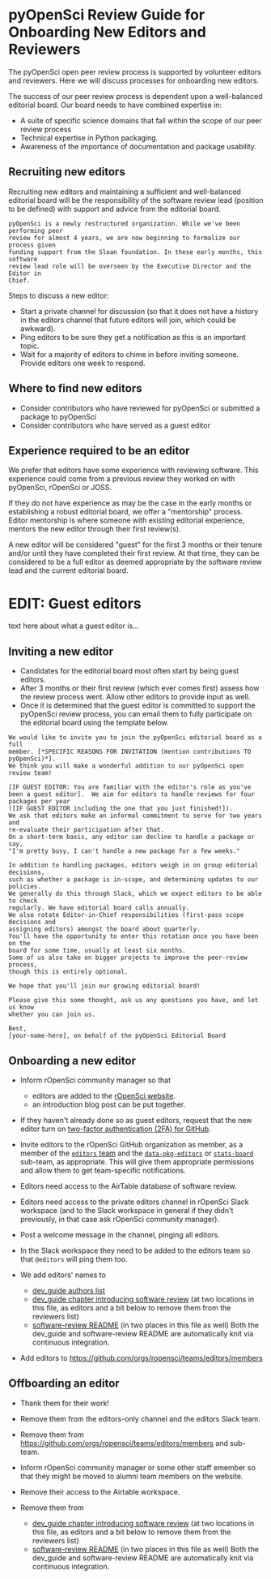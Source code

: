 # pyOpenSci Review Guide for Onboarding New Editors and Reviewers

The pyOpenSci open peer review process is supported by volunteer editors and reviewers. Here we will discuss processes for onboarding new editors.

The success of our peer review process is dependent upon a 
well-balanced editorial board. Our board needs to have combined expertise in:

* A suite of specific science domains that fall within the scope of our peer review process
* Technical expertise in Python packaging.
* Awareness of the importance of documentation and package usability. 

## Recruiting new editors

Recruiting new editors and maintaining a sufficient and well-balanced editorial 
board will be the responsibility of the software review lead (position to be 
defined) with support and advice from the editorial board. 

```{note}
pyOpenSci is a newly restructured organization. While we've been performing peer 
review for almost 4 years, we are now beginning to formalize our process given
funding support from the Sloan foundation. In these early months, this software 
review lead role will be overseen by the Executive Director and the Editor in 
Chief. 
```

Steps to discuss a new editor:

* Start a private channel for discussion (so that it does not have a history in 
the editors channel that future editors will join, which could be awkward).
* Ping editors to be sure they get a notification as this is an important topic.
* Wait for a majority of editors to chime in before inviting someone. Provide 
editors one week to respond.

## Where to find new editors

* Consider contributors who have reviewed for pyOpenSci or submitted a package 
to pyOpenSci
* Consider contributors who have served as a guest editor


## Experience required to be an editor 

We prefer that editors have some experience with reviewing software. This experience
could come from a previous review they worked on with pyOpenSci, rOpenSci or JOSS. 

If they do not have experience as may be the case in the early months or establishing 
a robust editorial board, we  offer a "mentorship" process. Editor mentorship 
is where someone with existing editorial experience, mentors the new editor 
through their first review(s).

A new editor will be considered "guest" for the first 3 months or their tenure 
and/or until they have completed their first review. At that time, they can be 
considered to be a full editor as deemed appropriate by the software review lead
and the current editorial board.

# EDIT: Guest editors

<TODO >text here about what a guest editor is... 


## Inviting a new editor
 
* Candidates for the editorial board most often start by being guest editors.
* After 3 months or their first review (which ever comes first) assess how the 
review process went. Allow other editors to provide input as well. 
* Once it is determined that the guest editor is committed to support the pyOpenSci
review process, you can email them to fully participate on the editorial board
using the template below.

```
We would like to invite you to join the pyOpenSci editorial board as a full
member. [*SPECIFIC REASONS FOR INVITATION (mention contributions TO pyOpenSci)*]. 
We think you will make a wonderful addition to our pyOpenSci open review team!

[IF GUEST EDITOR: You are familiar with the editor's role as you've been a guest editor].  We aim for editors to handle reviews for four packages per year 
([IF GUEST EDITOR including the one that you just finished!]).  
We ask that editors make an informal commitment to serve for two years and 
re-evaluate their participation after that.  
On a short-term basis, any editor can decline to handle a package or say, 
"I'm pretty busy, I can't handle a new package for a few weeks."

In addition to handling packages, editors weigh in on group editorial decisions, 
such as whether a package is in-scope, and determining updates to our policies. 
We generally do this through Slack, which we expect editors to be able to check 
regularly. We have editorial board calls annually.  
We also rotate Editor-in-Chief responsibilities (first-pass scope decisions and 
assigning editors) amongst the board about quarterly. 
You'll have the opportunity to enter this rotation once you have been on the 
board for some time, usually at least six months. 
Some of us also take on bigger projects to improve the peer-review process, 
though this is entirely optional. 

We hope that you'll join our growing editorial board!

Please give this some thought, ask us any questions you have, and let us know 
whether you can join us.

Best,
[your-name-here], on behalf of the pyOpenSci Editorial Board
``` 

## Onboarding a new editor

* Inform rOpenSci community manager so that
    * editors are added to the [rOpenSci website](https://github.com/ropensci/roweb3/#team-member).
    * an introduction blog post can be put together.

* If they haven't already done so as guest editors, request that the new editor turn on [two-factor authentication (2FA) for GitHub](https://docs.github.com/en/authentication/securing-your-account-with-two-factor-authentication-2fa).

* Invite editors to the rOpenSci GitHub organization as member, as a member of the [`editors` team](https://github.com/orgs/ropensci/teams/editors) and the [`data-pkg-editors`](https://github.com/orgs/ropensci/teams/data-pkg-editors) or [`stats-board`](https://github.com/orgs/ropensci/teams/stats-board) sub-team, as appropriate.  This will give them appropriate permissions and allow them to get team-specific notifications. 

* Editors need access to the AirTable database of software review.

* Editors need access to the private editors channel in rOpenSci Slack workspace (and to the Slack workspace in general if they didn't previously, in that case ask rOpenSci community manager).

* Post a welcome message in the channel, pinging all editors.

* In the Slack workspace they need to be added to the editors team so that `@editors` will ping them too.

* We add editors' names to 
    * [dev_guide authors list](https://github.com/ropensci/dev_guide/blob/main/index.Rmd)
    * [dev_guide chapter introducing software review](https://github.com/ropensci/dev_guide/blob/main/softwarereview_intro.Rmd) (at two locations in this file, as editors and a bit below to remove them from the reviewers list)
    * [software-review README](https://github.com/ropensci/software-review/blob/main/README.Rmd) (in two places in this file as well)
Both the dev_guide and software-review README are automatically knit via continuous integration.

* Add editors to https://github.com/orgs/ropensci/teams/editors/members

## Offboarding an editor

* Thank them for their work!

* Remove them from the editors-only channel and the editors Slack team.

* Remove them from https://github.com/orgs/ropensci/teams/editors/members and sub-team.

* Inform rOpenSci community manager or some other staff emember so that they might be moved to alumni team members on the website.

* Remove their access to the Airtable workspace.

* Remove them from
    * [dev_guide chapter introducing software review](https://github.com/ropensci/dev_guide/blob/main/softwarereview_intro.Rmd) (at two locations in this file, as editors and a bit below to remove them from the reviewers list)
    * [software-review README](https://github.com/ropensci/software-review/blob/main/README.Rmd) (in two places in this file as well)
Both the dev_guide and software-review README are automatically knit via continuous integration.

